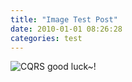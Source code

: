```yaml
---
title: "Image Test Post"
date: 2010-01-01 08:26:28
categories: test
---
```


![CQRS]("/assets/image/cqrs.png")
good luck~!
